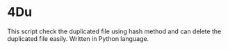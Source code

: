 # 4Du
This script check the duplicated file using hash method and can delete the duplicated file easily. Written in Python language.
